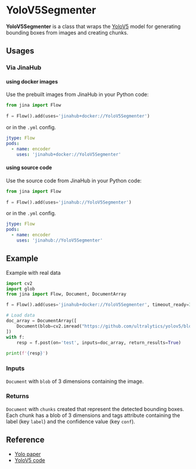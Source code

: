 
# YoloV5Segmenter

**YoloV5Segmenter** is a class that wraps the [YoloV5](https://github.com/ultralytics/yolov5) model for generating bounding boxes from images and creating chunks. 






## Usages

### Via JinaHub

#### using docker images
Use the prebuilt images from JinaHub in your Python code: 

```python
from jina import Flow
	
f = Flow().add(uses='jinahub+docker://YoloV5Segmenter')
```

or in the `.yml` config.
```yaml
jtype: Flow
pods:
  - name: encoder
    uses: 'jinahub+docker://YoloV5Segmenter'
```

#### using source code
Use the source code from JinaHub in your Python code:

```python
from jina import Flow
	
f = Flow().add(uses='jinahub://YoloV5Segmenter')
```

or in the `.yml` config.

```yaml
jtype: Flow
pods:
  - name: encoder
    uses: 'jinahub://YoloV5Segmenter'
```

## Example 

Example with real data


```python
import cv2
import glob
from jina import Flow, Document, DocumentArray

f = Flow().add(uses='jinahub+docker://YoloV5Segmenter', timeout_ready=3000)

# Load data
doc_array = DocumentArray([
    Document(blob=cv2.imread("https://github.com/ultralytics/yolov5/blob/master/data/images/bus.jpg"))
])
with f:
    resp = f.post(on='test', inputs=doc_array, return_results=True)
    
print(f'{resp}')
```

### Inputs 

`Document` with `blob` of 3 dimensions containing the image.

### Returns

`Document` with `chunks` created that represent the detected bounding boxes. Each chunk has a blob of 3 dimensions and tags attribute containing the label (key `label`) and the confidence value (key `conf`).


## Reference
- [Yolo paper](https://arxiv.org/abs/1506.02640v5)
- [YoloV5 code](https://github.com/ultralytics/yolov5)
